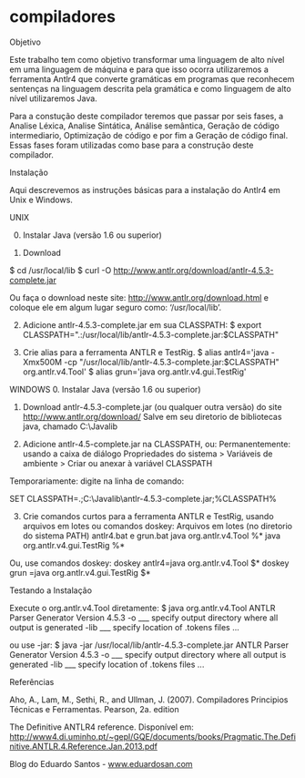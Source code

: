 # compiladores

Objetivo

Este trabalho tem como objetivo transformar uma linguagem de alto nível em uma linguagem de máquina e para que isso ocorra utilizaremos a ferramenta Antlr4 que converte gramáticas em programas que reconhecem sentenças na linguagem descrita pela gramática e como linguagem de alto nível utilizaremos Java.

Para a constução deste compilador teremos que passar por seis fases, a Analise Léxica, Analise Sintática, Análise semântica, Geração de código intermediario, Optimização de código e por fim a Geração de código final. Essas fases foram utilizadas como base para a construção deste compilador. 

Instalação

Aqui descrevemos as instruções básicas para a instalação do Antlr4 em Unix e Windows.

UNIX

0. Instalar Java (versão 1.6 ou superior) 

1. Download 

$ cd /usr/local/lib
$ curl -O http://www.antlr.org/download/antlr-4.5.3-complete.jar

Ou faça o download neste site: http://www.antlr.org/download.html e coloque ele em algum lugar seguro como: ‘/usr/local/lib’.

2. Adicione antlr-4.5.3-complete.jar em sua CLASSPATH:
$ export CLASSPATH=".:/usr/local/lib/antlr-4.5.3-complete.jar:$CLASSPATH"

3. Crie alias para a ferramenta ANTLR e TestRig.
$ alias antlr4='java -Xmx500M -cp "/usr/local/lib/antlr-4.5.3-complete.jar:$CLASSPATH" org.antlr.v4.Tool'
$ alias grun='java org.antlr.v4.gui.TestRig'

WINDOWS
0. Instalar Java (versão 1.6 ou superior) 

1. Download antlr-4.5.3-complete.jar (ou qualquer outra versão) do site http://www.antlr.org/download/ Salve em seu diretorio de bibliotecas java, chamado C:\Javalib 

2. Adicione antlr-4.5-complete.jar na CLASSPATH, ou: 
Permanentemente: usando a caixa de diálogo Propriedades do sistema > Variáveis de ambiente > Criar ou anexar à variável CLASSPATH

Temporariamente: digite na linha de comando:

SET CLASSPATH=.;C:\Javalib\antlr-4.5.3-complete.jar;%CLASSPATH%

3. Crie comandos curtos para a ferramenta ANTLR e TestRig, usando arquivos em lotes ou comandos doskey: 
Arquivos em lotes (no diretorio do sistema PATH) antlr4.bat e grun.bat 
java org.antlr.v4.Tool %*
java org.antlr.v4.gui.TestRig %*

Ou, use comandos doskey: 
doskey antlr4=java org.antlr.v4.Tool $*
doskey grun =java org.antlr.v4.gui.TestRig $*

Testando a Instalação

Execute o org.antlr.v4.Tool diretamente:
$ java org.antlr.v4.Tool
ANTLR Parser Generator Version 4.5.3
-o ___ specify output directory where all output is generated
-lib ___ specify location of .tokens files
...

ou use -jar:
$ java -jar /usr/local/lib/antlr-4.5.3-complete.jar
ANTLR Parser Generator Version 4.5.3
-o ___ specify output directory where all output is generated
-lib ___ specify location of .tokens files
...

Referências

Aho, A., Lam, M., Sethi, R., and Ullman, J. (2007).
Compiladores Principios Técnicas e Ferramentas.
Pearson, 2a. edition

The Definitive ANTLR4 reference. Disponível em:
http://www4.di.uminho.pt/~gepl/GQE/documents/books/Pragmatic.The.Definitive.ANTLR.4.Reference.Jan.2013.pdf

Blog do Eduardo Santos - www.eduardosan.com


